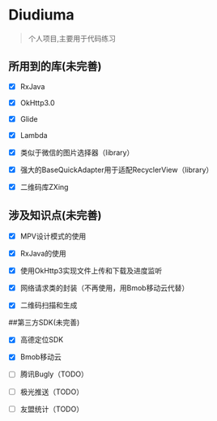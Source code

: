 # Diudiuma

> 个人项目,主要用于代码练习

## 所用到的库(未完善)

- [x] RxJava

- [x] OkHttp3.0

- [x] Glide

- [x] Lambda

- [x] 类似于微信的图片选择器（library）

- [x] 强大的BaseQuickAdapter用于适配RecyclerView（library）

- [x] 二维码库ZXing

## 涉及知识点(未完善)

- [x] MPV设计模式的使用

- [x] RxJava的使用

- [x] 使用OkHttp3实现文件上传和下载及进度监听

- [x] 网络请求类的封装（不再使用，用Bmob移动云代替）

- [x] 二维码扫描和生成

##第三方SDK(未完善)

- [x] 高德定位SDK

- [X] Bmob移动云

- [ ] 腾讯Bugly（TODO）

- [ ] 极光推送（TODO）

- [ ] 友盟统计（TODO）
